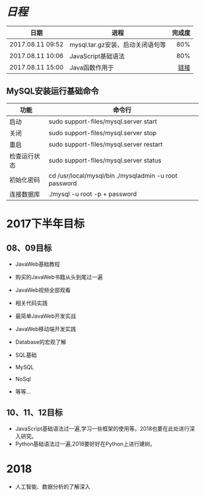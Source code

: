 # ***日程***
|  日期  |  进程  |  完成度  |
|---|----|----:|
|2017.08.11 09:52|mysql.tar.gz安装、启动关闭语句等|80%|
|2017.08.11 10:06|JavaScript基础语法| 80% |
|2017.08.11 15:00|Java函数作用于 |[链接](http://www.runoob.com/js/js-scope.html)|


## MySQL安装运行基础命令
|功能|命令行|
|---|---|
|启动|sudo support-files/mysql.server start|
|关闭|sudo support-files/mysql.server stop|
|重启|sudo support-files/mysql.server restart|
|检查运行状态|sudo support-files/mysql.server status|
|初始化密码|cd /usr/local/mysql/bin  ./mysqladmin -u root password <your-password>|
|连接数据库|./mysql -u root -p + password|
    
    
    
    

# 2017下半年目标

## 08、09目标
* JavaWeb基础教程
* 购买的JavaWeb书籍从头到尾过一遍
* JavaWeb视频全部观看
* 相关代码实践
* 最简单JavaWeb开发实战
* JavaWeb移动端开发实践
    
* Database的宏观了解
* SQL基础
* MySQL
* NoSql
* 等等...

## 10、11、12目标
* JavaScript基础语法过一遍,学习一些框架的使用等。2018也要在此处进行深入研究。
* Python基础语法过一遍,2018要好好在Python上进行建树。

# 2018
* 人工智能、数据分析的了解深入
